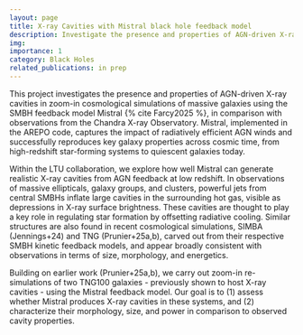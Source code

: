 ```yaml
---
layout: page
title: X-ray Cavities with Mistral black hole feedback model
description: Investigate the presence and properties of AGN-driven X-ray cavities in cosmological zoom-in simulations of massive galaxies with the SMBH feedback model Mistral
img:
importance: 1
category: Black Holes
related_publications: in prep
---
```


This project investigates the presence and properties of AGN-driven X-ray cavities in zoom-in cosmological simulations of massive galaxies using the SMBH feedback model Mistral {% cite Farcy2025 %}, in comparison with observations from the Chandra X-ray Observatory.
Mistral, implemented in the AREPO code, captures the impact of radiatively efficient AGN winds and successfully reproduces key galaxy properties across cosmic time, from high-redshift star-forming systems to quiescent galaxies today.

Within the LTU collaboration, we explore how well Mistral can generate realistic X-ray cavities from AGN feedback at low redshift. In observations of massive ellipticals, galaxy groups, and clusters, powerful jets from central SMBHs inflate large cavities in the surrounding hot gas, visible as depressions in X-ray surface brightness. These cavities are thought to play a key role in regulating star formation by offsetting radiative cooling. Similar structures are also found in recent cosmological simulations, SIMBA (Jennings+24) and TNG (Prunier+25a,b), carved out from their respective SMBH kinetic feedback models, and appear broadly consistent with observations in terms of size, morphology, and energetics.

Building on earlier work (Prunier+25a,b), we carry out zoom-in re-simulations of two TNG100 galaxies - previously shown to host X-ray cavities - using the Mistral feedback model. Our goal is to (1) assess whether Mistral produces X-ray cavities in these systems, and (2) characterize their morphology, size, and power in comparison to observed cavity properties.


